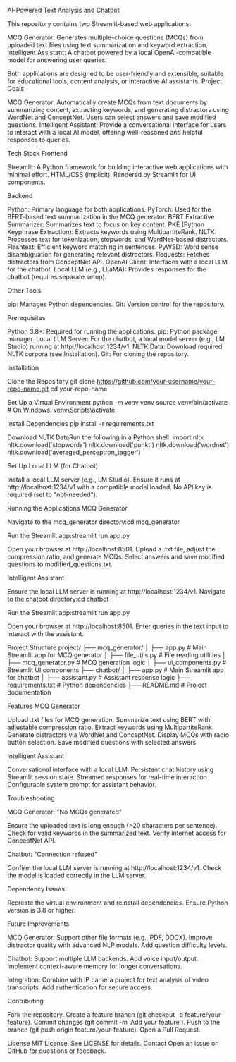 AI-Powered Text Analysis and Chatbot

This repository contains two Streamlit-based web applications:

MCQ Generator: Generates multiple-choice questions (MCQs) from uploaded text files using text summarization and keyword extraction.
Intelligent Assistant: A chatbot powered by a local OpenAI-compatible model for answering user queries.

Both applications are designed to be user-friendly and extensible, suitable for educational tools, content analysis, or interactive AI assistants.
Project Goals

MCQ Generator: Automatically create MCQs from text documents by summarizing content, extracting keywords, and generating distractors using WordNet and ConceptNet. Users can select answers and save modified questions.
Intelligent Assistant: Provide a conversational interface for users to interact with a local AI model, offering well-reasoned and helpful responses to queries.

Tech Stack
Frontend

Streamlit: A Python framework for building interactive web applications with minimal effort.
HTML/CSS (implicit): Rendered by Streamlit for UI components.

Backend

Python: Primary language for both applications.
PyTorch: Used for the BERT-based text summarization in the MCQ generator.
BERT Extractive Summarizer: Summarizes text to focus on key content.
PKE (Python Keyphrase Extraction): Extracts keywords using MultipartiteRank.
NLTK: Processes text for tokenization, stopwords, and WordNet-based distractors.
Flashtext: Efficient keyword matching in sentences.
PyWSD: Word sense disambiguation for generating relevant distractors.
Requests: Fetches distractors from ConceptNet API.
OpenAI Client: Interfaces with a local LLM for the chatbot.
Local LLM (e.g., LLaMA): Provides responses for the chatbot (requires separate setup).

Other Tools

pip: Manages Python dependencies.
Git: Version control for the repository.

Prerequisites

Python 3.8+: Required for running the applications.
pip: Python package manager.
Local LLM Server: For the chatbot, a local model server (e.g., LM Studio) running at http://localhost:1234/v1.
NLTK Data: Download required NLTK corpora (see Installation).
Git: For cloning the repository.

Installation

Clone the Repository
git clone https://github.com/your-username/your-repo-name.git
cd your-repo-name


Set Up a Virtual Environment
python -m venv venv
source venv/bin/activate  # On Windows: venv\Scripts\activate


Install Dependencies
pip install -r requirements.txt


Download NLTK DataRun the following in a Python shell:
import nltk
nltk.download('stopwords')
nltk.download('punkt')
nltk.download('wordnet')
nltk.download('averaged_perceptron_tagger')


Set Up Local LLM (for Chatbot)

Install a local LLM server (e.g., LM Studio).
Ensure it runs at http://localhost:1234/v1 with a compatible model loaded.
No API key is required (set to "not-needed").



Running the Applications
MCQ Generator

Navigate to the mcq_generator directory:cd mcq_generator


Run the Streamlit app:streamlit run app.py


Open your browser at http://localhost:8501.
Upload a .txt file, adjust the compression ratio, and generate MCQs.
Select answers and save modified questions to modified_questions.txt.

Intelligent Assistant

Ensure the local LLM server is running at http://localhost:1234/v1.
Navigate to the chatbot directory:cd chatbot


Run the Streamlit app:streamlit run app.py


Open your browser at http://localhost:8501.
Enter queries in the text input to interact with the assistant.

Project Structure
project/
├── mcq_generator/
│   ├── app.py              # Main Streamlit app for MCQ generator
│   ├── file_utils.py       # File reading utilities
│   ├── mcq_generator.py    # MCQ generation logic
│   ├── ui_components.py    # Streamlit UI components
├── chatbot/
│   ├── app.py              # Main Streamlit app for chatbot
│   ├── assistant.py        # Assistant response logic
├── requirements.txt        # Python dependencies
├── README.md               # Project documentation

Features
MCQ Generator

Upload .txt files for MCQ generation.
Summarize text using BERT with adjustable compression ratio.
Extract keywords using MultipartiteRank.
Generate distractors via WordNet and ConceptNet.
Display MCQs with radio button selection.
Save modified questions with selected answers.

Intelligent Assistant

Conversational interface with a local LLM.
Persistent chat history using Streamlit session state.
Streamed responses for real-time interaction.
Configurable system prompt for assistant behavior.

Troubleshooting

MCQ Generator: "No MCQs generated"

Ensure the uploaded text is long enough (>20 characters per sentence).
Check for valid keywords in the summarized text.
Verify internet access for ConceptNet API.


Chatbot: "Connection refused"

Confirm the local LLM server is running at http://localhost:1234/v1.
Check the model is loaded correctly in the LLM server.


Dependency Issues

Recreate the virtual environment and reinstall dependencies.
Ensure Python version is 3.8 or higher.



Future Improvements

MCQ Generator:
Support other file formats (e.g., PDF, DOCX).
Improve distractor quality with advanced NLP models.
Add question difficulty levels.


Chatbot:
Support multiple LLM backends.
Add voice input/output.
Implement context-aware memory for longer conversations.


Integration:
Combine with IP camera project for text analysis of video transcripts.
Add authentication for secure access.



Contributing

Fork the repository.
Create a feature branch (git checkout -b feature/your-feature).
Commit changes (git commit -m 'Add your feature').
Push to the branch (git push origin feature/your-feature).
Open a Pull Request.

License
MIT License. See LICENSE for details.
Contact
Open an issue on GitHub for questions or feedback.
